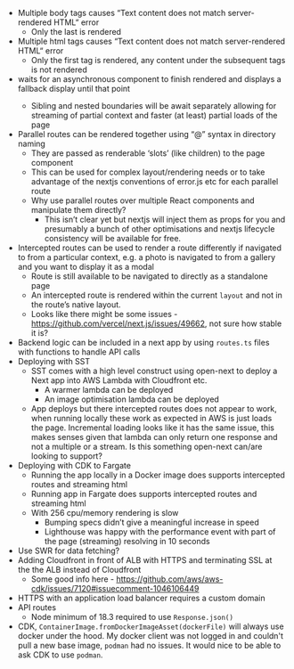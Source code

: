 - Multiple body tags causes “Text content does not match server-rendered HTML“ error
  - Only the last is rendered
- Multiple html tags causes “Text content does not match server-rendered HTML“ error
  - Only the first tag is rendered, any content under the subsequent tags is not rendered
- <Suspense> waits for an asynchronous component to finish rendered and displays a fallback display until that point
  - Sibling and nested <Suspense> boundaries will be await separately allowing for streaming of partial context and faster (at least) partial loads of the page
- Parallel routes can be rendered together using “@” syntax in directory naming
  - They are passed as renderable ‘slots’ (like children) to the page component
  - This can be used for complex layout/rendering needs or to take advantage of the nextjs conventions of error.js etc for each parallel route
  - Why use parallel routes over multiple React components and manipulate them directly?
    - This isn’t clear yet but nextjs will inject them as props for you and presumably a bunch of other optimisations and nextjs lifecycle consistency will be available for free.
- Intercepted routes can be used to render a route differently if navigated to from a particular context, e.g. a photo is navigated to from a gallery and you want to display it as a modal
  - Route is still available to be navigated to directly as a standalone page
  - An intercepted route is rendered within the current `layout` and not in the route’s native layout.
  - Looks like there might be some issues - https://github.com/vercel/next.js/issues/49662, not sure how stable it is?
- Backend logic can be included in a next app by using `routes.ts` files with functions to handle API calls
- Deploying with SST
  - SST comes with a high level construct using open-next to deploy a Next app into AWS Lambda with Cloudfront etc.
    - A warmer lambda can be deployed
    - An image optimisation lambda can be deployed
  - App deploys but there intercepted routes does not appear to work, when running locally these work as expected in AWS is just loads the page. Incremental loading looks like it has the same issue, this makes senses given that lambda can only return one response and not a multiple or a stream. Is this something open-next can/are looking to support?
- Deploying with CDK to Fargate
  - Running the app locally in a Docker image does supports intercepted routes and streaming html
  - Running app in Fargate does supports intercepted routes and streaming html
  - With 256 cpu/memory rendering is slow
    - Bumping specs didn’t give a meaningful increase in speed
    - Lighthouse was happy with the performance event with part of the page (streaming) resolving in 10 seconds
- Use SWR for data fetching?
- Adding Cloudfront in front of ALB with HTTPS and terminating SSL at the the ALB instead of Cloudfront
  - Some good info here - https://github.com/aws/aws-cdk/issues/7120#issuecomment-1046106449
- HTTPS with an application load balancer requires a custom domain
- API routes
  - Node minimum of 18.3 required to use `Response.json()`
- CDK, `ContainerImage.fromDockerImageAsset(dockerFile)` will always use docker under the hood. My docker client was not logged in and couldn't pull a new base image, `podman` had no issues. It would nice to be able to ask CDK to use `podman`.